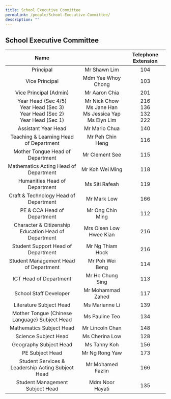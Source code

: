 ```yaml
---
title: School Executive Committee
permalink: /people/School-Executive-Committee/
description: ""
---
```

## School Executive Committee 

|                         Name                         |                                                                                           | Telephone Extension |
|:----------------------------------------------------:|:-----------------------------------------------------------------------------------------:|:-------------------:|
|                       Principal                      |                                        Mr Shawn Lim                                       |         104         |
|                    Vice Principal                    |                                     Mdm Yee Whoy Chong                                    |         103         |
|                Vice Principal (Admin)                |                                        Mr Aaron Chia                                      |          201        |
|                       Year Head  (Sec 4/5)  <br> Year Head  (Sec 3) <br> Year Head (Sec 2)<br> Year Head (Sec 1)|  Mr Nick Chow <br> Ms Jane Han <br>Ms Jessica Yap  <br>Ms Elyn Lim |   216 <br>136 <br>132 <br>222   |
|                  Assistant Year Head                 |                                       Mr Mario Chua                                       |         140         |
|        Teaching & Learning Head of Department        |                                      Mr Peh Chin Heng                                     |          116        |
|           Mother Tongue Head of Department           |                                       Mr Clement See                                      |          115        |
|         Mathematics Acting Head of Department        |                                       Mr Koh Wei Ming                                     |         118         |
|             Humanities Head of Department            |                                       Ms Siti Rafeah                                      |         119         |
|         Craft & Technology Head of Department        |                                        Mr Mark Low                                        |         166         |
|              PE & CCA Head of Department             |                                      Mr Ong Chin Ming                                     |         112         |
| Character & Citizenship Education Head of Department |                                  Mrs Olsen Low Hwee Kian                                  |         216         |
|          Student Support Head of Department          |                                      Mr Ng Thiam Hock                                     |         216         |
|        Student Management Head of Department         |                                       Mr Poh Wei Beng                                     |         114         |
|                ICT Head of Department                |                                      Mr Ho Chung Sing                                     |         113         |
|                School Staff Developer                |                                     Mr Mohammad Zahed                                     |         117         |
|                Literature Subject Head               |                                      Ms Marianne Li                                       |         139         |
|     Mother Tongue (Chinese Language) Subject Head    |                                       Ms Pauline Teo                                      |         134         |
|               Mathematics Subject Head               |                                      Mr Lincoln Chan                                      |         148         |
|                 Science Subject Head                 |                                       Ms Cherina Low                                      |         128         |
|                Geography Subject Head                |                                        Ms Tanny Koh                                       |         156         |
|                    PE Subject Head                   |                                      Mr Ng Rong Yaw                                       |         173         |
|  Student Services & Leadership Acting Subject Head   |                                     Mr Mohamed Fazlin                                     |         166         |
|            Student Management Subject Head           |                                      Mdm Noor Hayati                                      |         135         |